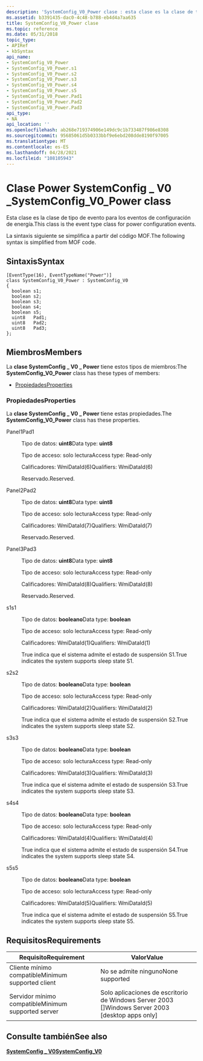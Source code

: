 ```yaml
---
description: 'SystemConfig_V0_Power clase : esta clase es la clase de tipo de evento para los eventos de configuración de energía. La sintaxis siguiente se simplifica a partir del código MOF.'
ms.assetid: b3391435-dac0-4c48-b788-eb4d4a7aa635
title: SystemConfig_V0_Power clase
ms.topic: reference
ms.date: 05/31/2018
topic_type:
- APIRef
- kbSyntax
api_name:
- SystemConfig_V0_Power
- SystemConfig_V0_Power.s1
- SystemConfig_V0_Power.s2
- SystemConfig_V0_Power.s3
- SystemConfig_V0_Power.s4
- SystemConfig_V0_Power.s5
- SystemConfig_V0_Power.Pad1
- SystemConfig_V0_Power.Pad2
- SystemConfig_V0_Power.Pad3
api_type:
- NA
api_location: ''
ms.openlocfilehash: ab268e719374906e149dc9c1b733487f986e8308
ms.sourcegitcommit: 95685061d5b0333bbf9e6ebd208dde8190f97005
ms.translationtype: MT
ms.contentlocale: es-ES
ms.lasthandoff: 04/28/2021
ms.locfileid: "108105943"
---
```

# <a name="systemconfig_v0_power-class"></a><span data-ttu-id="c2d84-104">Clase Power SystemConfig \_ V0 \_</span><span class="sxs-lookup"><span data-stu-id="c2d84-104">SystemConfig\_V0\_Power class</span></span>

<span data-ttu-id="c2d84-105">Esta clase es la clase de tipo de evento para los eventos de configuración de energía.</span><span class="sxs-lookup"><span data-stu-id="c2d84-105">This class is the event type class for power configuration events.</span></span>

<span data-ttu-id="c2d84-106">La sintaxis siguiente se simplifica a partir del código MOF.</span><span class="sxs-lookup"><span data-stu-id="c2d84-106">The following syntax is simplified from MOF code.</span></span>

## <a name="syntax"></a><span data-ttu-id="c2d84-107">Sintaxis</span><span class="sxs-lookup"><span data-stu-id="c2d84-107">Syntax</span></span>

``` syntax
[EventType(16), EventTypeName("Power")]
class SystemConfig_V0_Power : SystemConfig_V0
{
  boolean s1;
  boolean s2;
  boolean s3;
  boolean s4;
  boolean s5;
  uint8   Pad1;
  uint8   Pad2;
  uint8   Pad3;
};
```

## <a name="members"></a><span data-ttu-id="c2d84-108">Miembros</span><span class="sxs-lookup"><span data-stu-id="c2d84-108">Members</span></span>

<span data-ttu-id="c2d84-109">La **clase SystemConfig \_ V0 \_ Power** tiene estos tipos de miembros:</span><span class="sxs-lookup"><span data-stu-id="c2d84-109">The **SystemConfig\_V0\_Power** class has these types of members:</span></span>

-   [<span data-ttu-id="c2d84-110">Propiedades</span><span class="sxs-lookup"><span data-stu-id="c2d84-110">Properties</span></span>](#properties)

### <a name="properties"></a><span data-ttu-id="c2d84-111">Propiedades</span><span class="sxs-lookup"><span data-stu-id="c2d84-111">Properties</span></span>

<span data-ttu-id="c2d84-112">La **clase SystemConfig \_ V0 \_ Power** tiene estas propiedades.</span><span class="sxs-lookup"><span data-stu-id="c2d84-112">The **SystemConfig\_V0\_Power** class has these properties.</span></span>

<dl> <dt>

<span data-ttu-id="c2d84-113">Panel1</span><span class="sxs-lookup"><span data-stu-id="c2d84-113">Pad1</span></span>
</dt> <dd> <dl> <dt>

<span data-ttu-id="c2d84-114">Tipo de datos: **uint8**</span><span class="sxs-lookup"><span data-stu-id="c2d84-114">Data type: **uint8**</span></span>
</dt> <dt>

<span data-ttu-id="c2d84-115">Tipo de acceso: solo lectura</span><span class="sxs-lookup"><span data-stu-id="c2d84-115">Access type: Read-only</span></span>
</dt> <dt>

<span data-ttu-id="c2d84-116">Calificadores: WmiDataId(6)</span><span class="sxs-lookup"><span data-stu-id="c2d84-116">Qualifiers: WmiDataId(6)</span></span>
</dt> </dl>

<span data-ttu-id="c2d84-117">Reservado.</span><span class="sxs-lookup"><span data-stu-id="c2d84-117">Reserved.</span></span>

</dd> <dt>

<span data-ttu-id="c2d84-118">Panel2</span><span class="sxs-lookup"><span data-stu-id="c2d84-118">Pad2</span></span>
</dt> <dd> <dl> <dt>

<span data-ttu-id="c2d84-119">Tipo de datos: **uint8**</span><span class="sxs-lookup"><span data-stu-id="c2d84-119">Data type: **uint8**</span></span>
</dt> <dt>

<span data-ttu-id="c2d84-120">Tipo de acceso: solo lectura</span><span class="sxs-lookup"><span data-stu-id="c2d84-120">Access type: Read-only</span></span>
</dt> <dt>

<span data-ttu-id="c2d84-121">Calificadores: WmiDataId(7)</span><span class="sxs-lookup"><span data-stu-id="c2d84-121">Qualifiers: WmiDataId(7)</span></span>
</dt> </dl>

<span data-ttu-id="c2d84-122">Reservado.</span><span class="sxs-lookup"><span data-stu-id="c2d84-122">Reserved.</span></span>

</dd> <dt>

<span data-ttu-id="c2d84-123">Panel3</span><span class="sxs-lookup"><span data-stu-id="c2d84-123">Pad3</span></span>
</dt> <dd> <dl> <dt>

<span data-ttu-id="c2d84-124">Tipo de datos: **uint8**</span><span class="sxs-lookup"><span data-stu-id="c2d84-124">Data type: **uint8**</span></span>
</dt> <dt>

<span data-ttu-id="c2d84-125">Tipo de acceso: solo lectura</span><span class="sxs-lookup"><span data-stu-id="c2d84-125">Access type: Read-only</span></span>
</dt> <dt>

<span data-ttu-id="c2d84-126">Calificadores: WmiDataId(8)</span><span class="sxs-lookup"><span data-stu-id="c2d84-126">Qualifiers: WmiDataId(8)</span></span>
</dt> </dl>

<span data-ttu-id="c2d84-127">Reservado.</span><span class="sxs-lookup"><span data-stu-id="c2d84-127">Reserved.</span></span>

</dd> <dt>

<span data-ttu-id="c2d84-128">s1</span><span class="sxs-lookup"><span data-stu-id="c2d84-128">s1</span></span>
</dt> <dd> <dl> <dt>

<span data-ttu-id="c2d84-129">Tipo de datos: **booleano**</span><span class="sxs-lookup"><span data-stu-id="c2d84-129">Data type: **boolean**</span></span>
</dt> <dt>

<span data-ttu-id="c2d84-130">Tipo de acceso: solo lectura</span><span class="sxs-lookup"><span data-stu-id="c2d84-130">Access type: Read-only</span></span>
</dt> <dt>

<span data-ttu-id="c2d84-131">Calificadores: WmiDataId(1)</span><span class="sxs-lookup"><span data-stu-id="c2d84-131">Qualifiers: WmiDataId(1)</span></span>
</dt> </dl>

<span data-ttu-id="c2d84-132">True indica que el sistema admite el estado de suspensión S1.</span><span class="sxs-lookup"><span data-stu-id="c2d84-132">True indicates the system supports sleep state S1.</span></span>

</dd> <dt>

<span data-ttu-id="c2d84-133">s2</span><span class="sxs-lookup"><span data-stu-id="c2d84-133">s2</span></span>
</dt> <dd> <dl> <dt>

<span data-ttu-id="c2d84-134">Tipo de datos: **booleano**</span><span class="sxs-lookup"><span data-stu-id="c2d84-134">Data type: **boolean**</span></span>
</dt> <dt>

<span data-ttu-id="c2d84-135">Tipo de acceso: solo lectura</span><span class="sxs-lookup"><span data-stu-id="c2d84-135">Access type: Read-only</span></span>
</dt> <dt>

<span data-ttu-id="c2d84-136">Calificadores: WmiDataId(2)</span><span class="sxs-lookup"><span data-stu-id="c2d84-136">Qualifiers: WmiDataId(2)</span></span>
</dt> </dl>

<span data-ttu-id="c2d84-137">True indica que el sistema admite el estado de suspensión S2.</span><span class="sxs-lookup"><span data-stu-id="c2d84-137">True indicates the system supports sleep state S2.</span></span>

</dd> <dt>

<span data-ttu-id="c2d84-138">s3</span><span class="sxs-lookup"><span data-stu-id="c2d84-138">s3</span></span>
</dt> <dd> <dl> <dt>

<span data-ttu-id="c2d84-139">Tipo de datos: **booleano**</span><span class="sxs-lookup"><span data-stu-id="c2d84-139">Data type: **boolean**</span></span>
</dt> <dt>

<span data-ttu-id="c2d84-140">Tipo de acceso: solo lectura</span><span class="sxs-lookup"><span data-stu-id="c2d84-140">Access type: Read-only</span></span>
</dt> <dt>

<span data-ttu-id="c2d84-141">Calificadores: WmiDataId(3)</span><span class="sxs-lookup"><span data-stu-id="c2d84-141">Qualifiers: WmiDataId(3)</span></span>
</dt> </dl>

<span data-ttu-id="c2d84-142">True indica que el sistema admite el estado de suspensión S3.</span><span class="sxs-lookup"><span data-stu-id="c2d84-142">True indicates the system supports sleep state S3.</span></span>

</dd> <dt>

<span data-ttu-id="c2d84-143">s4</span><span class="sxs-lookup"><span data-stu-id="c2d84-143">s4</span></span>
</dt> <dd> <dl> <dt>

<span data-ttu-id="c2d84-144">Tipo de datos: **booleano**</span><span class="sxs-lookup"><span data-stu-id="c2d84-144">Data type: **boolean**</span></span>
</dt> <dt>

<span data-ttu-id="c2d84-145">Tipo de acceso: solo lectura</span><span class="sxs-lookup"><span data-stu-id="c2d84-145">Access type: Read-only</span></span>
</dt> <dt>

<span data-ttu-id="c2d84-146">Calificadores: WmiDataId(4)</span><span class="sxs-lookup"><span data-stu-id="c2d84-146">Qualifiers: WmiDataId(4)</span></span>
</dt> </dl>

<span data-ttu-id="c2d84-147">True indica que el sistema admite el estado de suspensión S4.</span><span class="sxs-lookup"><span data-stu-id="c2d84-147">True indicates the system supports sleep state S4.</span></span>

</dd> <dt>

<span data-ttu-id="c2d84-148">s5</span><span class="sxs-lookup"><span data-stu-id="c2d84-148">s5</span></span>
</dt> <dd> <dl> <dt>

<span data-ttu-id="c2d84-149">Tipo de datos: **booleano**</span><span class="sxs-lookup"><span data-stu-id="c2d84-149">Data type: **boolean**</span></span>
</dt> <dt>

<span data-ttu-id="c2d84-150">Tipo de acceso: solo lectura</span><span class="sxs-lookup"><span data-stu-id="c2d84-150">Access type: Read-only</span></span>
</dt> <dt>

<span data-ttu-id="c2d84-151">Calificadores: WmiDataId(5)</span><span class="sxs-lookup"><span data-stu-id="c2d84-151">Qualifiers: WmiDataId(5)</span></span>
</dt> </dl>

<span data-ttu-id="c2d84-152">True indica que el sistema admite el estado de suspensión S5.</span><span class="sxs-lookup"><span data-stu-id="c2d84-152">True indicates the system supports sleep state S5.</span></span>

</dd> </dl>

## <a name="requirements"></a><span data-ttu-id="c2d84-153">Requisitos</span><span class="sxs-lookup"><span data-stu-id="c2d84-153">Requirements</span></span>



| <span data-ttu-id="c2d84-154">Requisito</span><span class="sxs-lookup"><span data-stu-id="c2d84-154">Requirement</span></span> | <span data-ttu-id="c2d84-155">Valor</span><span class="sxs-lookup"><span data-stu-id="c2d84-155">Value</span></span> |
|-------------------------------------|------------------------------------------------------|
| <span data-ttu-id="c2d84-156">Cliente mínimo compatible</span><span class="sxs-lookup"><span data-stu-id="c2d84-156">Minimum supported client</span></span><br/> | <span data-ttu-id="c2d84-157">No se admite ninguno</span><span class="sxs-lookup"><span data-stu-id="c2d84-157">None supported</span></span><br/>                            |
| <span data-ttu-id="c2d84-158">Servidor mínimo compatible</span><span class="sxs-lookup"><span data-stu-id="c2d84-158">Minimum supported server</span></span><br/> | <span data-ttu-id="c2d84-159">Solo aplicaciones de escritorio de Windows Server 2003 \[\]</span><span class="sxs-lookup"><span data-stu-id="c2d84-159">Windows Server 2003 \[desktop apps only\]</span></span><br/> |



## <a name="see-also"></a><span data-ttu-id="c2d84-160">Consulte también</span><span class="sxs-lookup"><span data-stu-id="c2d84-160">See also</span></span>

<dl> <dt>

[<span data-ttu-id="c2d84-161">**SystemConfig \_ V0**</span><span class="sxs-lookup"><span data-stu-id="c2d84-161">**SystemConfig\_V0**</span></span>](systemconfig-v0.md)
</dt> </dl>

 

 





